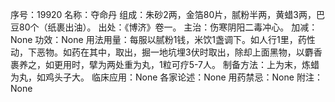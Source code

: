 序号：19920
名称：夺命丹
组成：朱砂2两，金箔80片，腻粉半两，黄蜡3两，巴豆80个（纸裹出油）。
出处：《博济》卷一。
主治：伤寒阴阳二毒冲心。
加减：None
功效：None
用法用量：每服以腻粉1钱，米饮1盏调下。如人行1里，药性动，下恶物。如药在其中，取出，掘一地坑埋3伏时取出，除却上面黑物，以麝香裹养之，如更用时，擘为两处重为丸，1粒可疗5-7人。
制备方法：上为末，炼蜡为丸，如鸡头子大。
临床应用：None
各家论述：None
用药禁忌：None
附注：None
